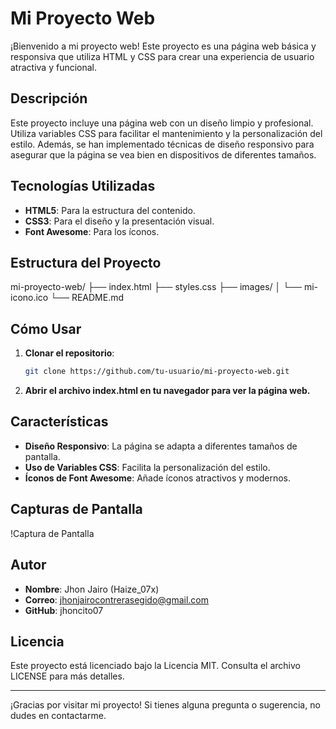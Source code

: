 # Mi Proyecto Web

¡Bienvenido a mi proyecto web! Este proyecto es una página web básica y responsiva que utiliza HTML y CSS para crear una experiencia de usuario atractiva y funcional.

## Descripción

Este proyecto incluye una página web con un diseño limpio y profesional. Utiliza variables CSS para facilitar el mantenimiento y la personalización del estilo. Además, se han implementado técnicas de diseño responsivo para asegurar que la página se vea bien en dispositivos de diferentes tamaños.

## Tecnologías Utilizadas

- **HTML5**: Para la estructura del contenido.
- **CSS3**: Para el diseño y la presentación visual.
- **Font Awesome**: Para los íconos.

## Estructura del Proyecto

mi-proyecto-web/ ├── index.html ├── styles.css ├── images/ │ └── mi-icono.ico └── README.md

## Cómo Usar

1. **Clonar el repositorio**:
   ```bash
   git clone https://github.com/tu-usuario/mi-proyecto-web.git
2. **Abrir el archivo index.html en tu navegador para ver la página web.**

## Características

- **Diseño Responsivo**: La página se adapta a diferentes tamaños de pantalla.
- **Uso de Variables CSS**: Facilita la personalización del estilo.
- **Íconos de Font Awesome**: Añade íconos atractivos y modernos.

## Capturas de Pantalla

!Captura de Pantalla

## Autor

- **Nombre**: Jhon Jairo (Haize_07x)
- **Correo**: jhonjairocontrerasegido@gmail.com
- **GitHub**: jhoncito07

## Licencia

Este proyecto está licenciado bajo la Licencia MIT. Consulta el archivo LICENSE para más detalles.

---

¡Gracias por visitar mi proyecto! Si tienes alguna pregunta o sugerencia, no dudes en contactarme.

